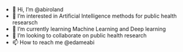- 👋 Hi, I’m @abiroland
- 👀 I’m interested in Artificial Intelligence methods for public health researsch
- 🌱 I’m currently learning Machine Learning and Deep learning 
- 💞️ I’m looking to collaborate on public health research
- 📫 How to reach me @edameabi

<!---
abiroland/abiroland is a ✨ special ✨ repository because its `README.md` (this file) appears on your GitHub profile.
You can click the Preview link to take a look at your changes.
--->
